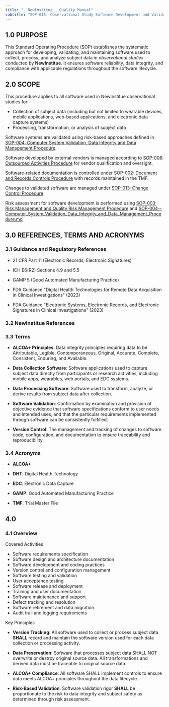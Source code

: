 ```yaml
---
title: "__NewInstitue__ Quality Manual"
subtitle: "SOP-015: Observational Study Software Development and Validation Procedure"
---
```


## 1.0 PURPOSE

This Standard Operating Procedure (SOP) establishes the systematic approach for
developing, validating, and maintaining software used to collect, process, and
analyze subject data in *observational studies* conducted by __NewInstitue__.
It ensures software reliability, data integrity, and compliance with applicable
regulations throughout the software lifecycle.

## 2.0 SCOPE

This procedure applies to all software used in NewInstitue observational
studies for:

- Collection of subject data (including but not limited to wearable devices,
mobile applications, web-based applications, and electronic data capture
systems)
- Processing, transformation, or analysis of subject data

Software systems are validated using risk-based approaches defined in
[SOP-004: Computer System Validation, Data Integrity and Data Management Procedure](SOP-004--Computer_System_Validation_Data_Integrity_and_Data_Management_Procedure.md).

Software developed by external vendors is managed according to
[SOP-006: Outsourced Activities Procedure](SOP-006--Outsourced_Activities_Procedure.md)
for vendor qualification and oversight.

Software-related documentation is controlled under 
[SOP-002: Document and Records Controls Procedure](SOP-002--Document_and_Records_Controls_Procedure.md)
with records maintained in the TMF.

Changes to validated software are managed under
[SOP-013: Change Control Procedure](SOP-013--Change_Control_Procedure.md).

Risk assessment for software development is performed using
[SOP-003: Risk Management and Quality Risk Management Procedure](SOP-003--Risk_Management_and_Quality_Risk_Management_Procedure.md)
and [SOP-004--Computer_System_Validation_Data_Integrity_and_Data_Management_Procedure.md](SOP-004--Computer_System_Validation_Data_Integrity_and_Data_Management_Procedure.md)

## 3.0 REFERENCES, TERMS AND ACRONYMS

### 3.1 Guidance and Regulatory References

- 21 CFR Part 11 (Electronic Records; Electronic Signatures)

- ICH E6(R2) Sections 4.9 and 5.5

- GAMP 5 (Good Automated Manufacturing Practice)

- FDA Guidance "Digital Health Technologies for Remote Data Acquisition in
  Clinical Investigations" (2023)

- FDA Guidance "Electronic Systems, Electronic Records, and Electronic
  Signatures in Clinical Investigations" (2023)

### 3.2 __NewInstitue__ References 

### 3.3 Terms

-   **ALCOA+ Principles**: Data integrity principles requiring data to be
    Attributable, Legible, Contemporaneous, Original, Accurate, Complete,
    Consistent, Enduring, and Available.
    
-   **Data Collection Software**: Software applications used to capture
    subject data directly from participants or research activities, including
    mobile apps, wearables, web portals, and EDC systems.

-   **Data Processing Software**: Software used to transform, analyze, or
    derive results from subject data after collection.

-   **Software Validation**: Confirmation by examination and provision of
    objective evidence that software specifications conform to user needs and
    intended uses, and that the particular requirements implemented through
    software can be consistently fulfilled.

-   **Version Control**: The management and tracking of changes to software
    code, configuration, and documentation to ensure traceability and
    reproducibility.

### 3.4 Acronyms

- **ALCOA+**

- **DHT**: Digital Health Technology

- **EDC**: Electronic Data Capture

- **GAMP**: Good Automated Manufacturing Practice

- **TMF**: Trial Master File

## 4.0

### 4.1 Overview

Covered Activities

- Software requirements specification
- Software design and architecture documentation
- Software development and coding practices
- Version control and configuration management
- Software testing and validation
- User acceptance testing
- Software release and deployment
- Training and user documentation
- Software maintenance and support
- Defect tracking and resolution
- Software retirement and data migration
- Audit trail and logging requirements

Key Principles

-   **Version Tracking**: All software used to collect or process subject data
    **SHALL** record and maintain the software version used for each data
    collection or processing activity.

-   **Data Preservation**: Software that processes subject data SHALL NOT
    overwrite or destroy original source data. All transformations and derived
    data must be traceable to original source data.

-   **ALCOA+ Compliance**: All software SHALL implement controls to ensure
    data meets ALCOA+ principles throughout the data lifecycle.

-   **Risk-Based Validation**: Software validation rigor **SHALL** be
    proportionate to the risk to data integrity and subject safety as determined
    through risk assessment.

